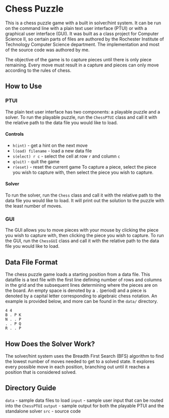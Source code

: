 # Chess Puzzle
This is a chess puzzle game with a built in solver/hint system. It can be run on the command line with a plain text user interface (PTUI) or with a graphical user interface (GUI). It was built as a class project for Computer Science II, so certain parts of files are authored by the Rochester Institute of Technology Computer Science department. The implementation and most of the source code was authored by me.

The objective of the game is to capture pieces until there is only piece remaining. Every move must result in a capture and pieces can only move according to the rules of chess.
## How to Use
### PTUI
The plain text user interface has two components: a playable puzzle and a solver. To run the playable puzzle, run the `ChessPTUI` class and call it with the relative path to the data file you would like to load.
#### Controls
- `h(int)` - get a hint on the next move
- `l(oad) filename` - load a new data file
- `s(elect) r c` - select the cell at row `r` and column `c`
- `q(uit)` - quit the game
- `r(eset)` - reset the current game
To capture a piece, select the piece you wish to capture with, then select the piece you wish to capture.
#### Solver
To run the solver, run the `Chess` class and call it with the relative path to the data file you would like to load. It will print out the solution to the puzzle with the least number of moves.
### GUI
The GUI allows you to move pieces with your mouse by clicking the piece you wish to capture with, then clicking the piece you wish to capture. To run the GUI, run the `ChessGUI` class and call it with the relative path to the data file you would like to load.
## Data File Format
The chess puzzle game loads a starting position from a data file. This datafile is a text file with the first line defining number of rows and columns in the grid and the subsequent lines determining where the pieces are on the board. An empty space is denoted by a `.` (period) and a piece is denoted by a capital letter corresponding to algebraic chess notation. An example is provided below, and more can be found in the `data/` directory.
```
4 4
B . P K
N . . P
. . P Q
R . . P
```
## How Does the Solver Work?
The solver/hint system uses the Breadth First Search (BFS) algorithm to find the lowest number of moves needed to get to a solved state. It explores every possible move in each position, branching out until it reaches a position that is considered solved.

## Directory Guide
`data` - sample data files to load
`input` - sample user input that can be routed into the `ChessPTUI`
`output` - sample output for both the playable PTUI and the standalone solver
`src` - source code